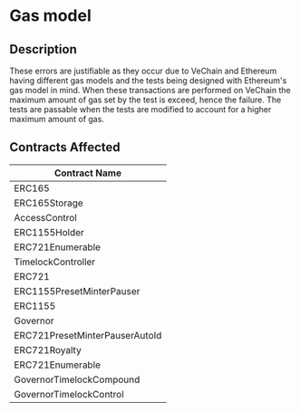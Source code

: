 # Gas model

## Description

These errors are justifiable as they occur due to VeChain and Ethereum having different gas models and the tests being designed with Ethereum's gas model in mind. When these transactions are performed on VeChain the maximum amount of gas set by the test is exceed, hence the failure. The tests are passable when the tests are modified to account for a higher maximum amount of gas.

## Contracts Affected

| Contract Name                  |
| ------------------------------ |
| ERC165                         |
| ERC165Storage                  |
| AccessControl                  |
| ERC1155Holder                  |
| ERC721Enumerable               |
| TimelockController             |
| ERC721                         |
| ERC1155PresetMinterPauser      |
| ERC1155                        |
| Governor                       |
| ERC721PresetMinterPauserAutoId |
| ERC721Royalty                  |
| ERC721Enumerable               |
| GovernorTimelockCompound       |
| GovernorTimelockControl        |
